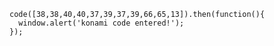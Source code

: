     code([38,38,40,40,37,39,37,39,66,65,13]).then(function(){
      window.alert('konami code entered!');
    });
